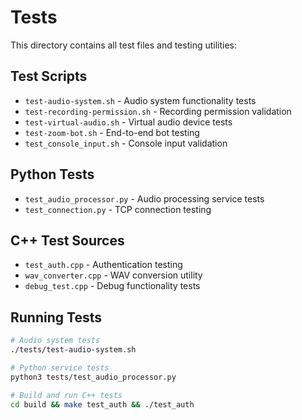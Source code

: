 # Tests

This directory contains all test files and testing utilities:

## Test Scripts
- `test-audio-system.sh` - Audio system functionality tests
- `test-recording-permission.sh` - Recording permission validation
- `test-virtual-audio.sh` - Virtual audio device tests
- `test-zoom-bot.sh` - End-to-end bot testing
- `test_console_input.sh` - Console input validation

## Python Tests
- `test_audio_processor.py` - Audio processing service tests
- `test_connection.py` - TCP connection testing

## C++ Test Sources
- `test_auth.cpp` - Authentication testing
- `wav_converter.cpp` - WAV conversion utility
- `debug_test.cpp` - Debug functionality tests

## Running Tests
```bash
# Audio system tests
./tests/test-audio-system.sh

# Python service tests
python3 tests/test_audio_processor.py

# Build and run C++ tests
cd build && make test_auth && ./test_auth
```